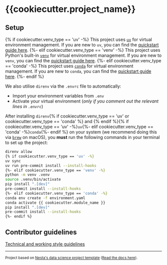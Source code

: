 # {{cookiecutter.project_name}}

## Setup

{% if cookiecutter.venv_type == 'uv' -%}
This project uses [`uv`](https://docs.astral.sh/uv/) for virtual environment management. If you are new to `uv`, you can find the [quickstart guide here](https://docs.astral.sh/uv/getting-started/).
{%- elif cookiecutter.venv_type == 'venv' -%}
This project uses Python's built-in [`venv`](https://docs.python.org/3/library/venv.html) for virtual environment management. If you are new to `venv`, you can find the [quickstart guide here](https://docs.python.org/3/library/venv.html#creating-virtual-environments).
{%- elif cookiecutter.venv_type == 'conda' -%}
This project uses [`conda`](https://docs.conda.io/en/latest/) for virtual environment management. If you are new to `conda`, you can find the [quickstart guide here](https://docs.conda.io/projects/conda/en/latest/user-guide/getting-started.html).
{%- endif %}

We also utilise `direnv` via the `.envrc` file to automatically:

- Import your environment variables from `.env`
- Activate your virtual environment (_only if you comment out the relevant lines in `.envrc`_)

After installing `direnv`{% if cookiecutter.venv_type == 'uv' or cookiecutter.venv_type == 'conda' %} and {% endif %}{% if cookiecutter.venv_type == 'uv' -%}`uv`{%- elif cookiecutter.venv_type == 'conda' -%}`conda`{%- endif %} on your system (we recommend doing this via [`brew`](https://brew.sh/) on macOS), you **must** run the following commands in your terminal to set up the project:

```bash
direnv allow
{% if cookiecutter.venv_type == 'uv' -%}
uv sync
uv run pre-commit install --install-hooks
{%- elif cookiecutter.venv_type == 'venv' -%}
python -m venv .venv
source .venv/bin/activate
pip install ".[dev]"
pre-commit install --install-hooks
{%- elif cookiecutter.venv_type == 'conda' -%}
conda env create -f environment.yaml
conda activate {{ cookiecutter.module_name }}
pip install ".[dev]"
pre-commit install --install-hooks
{%- endif %}
```

## Contributor guidelines

[Technical and working style guidelines](https://github.com/nestauk/ds-cookiecutter/blob/master/GUIDELINES.md)

---

<small><p>Project based on <a target="_blank" href="https://github.com/nestauk/ds-cookiecutter">Nesta's data science project template</a>
(<a href="http://nestauk.github.io/ds-cookiecutter">Read the docs here</a>).
</small>
